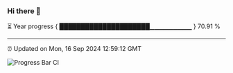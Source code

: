 ### Hi there 👋

⏳ Year progress { █████████████████████▁▁▁▁▁▁▁▁▁ } 70.91 %

---

⏰ Updated on Mon, 16 Sep 2024 12:59:12 GMT

![Progress Bar CI](https://github.com/IshwaranRudhara/GIT-ACTION/workflows/Progress%20Bar%20CI/badge.svg)
